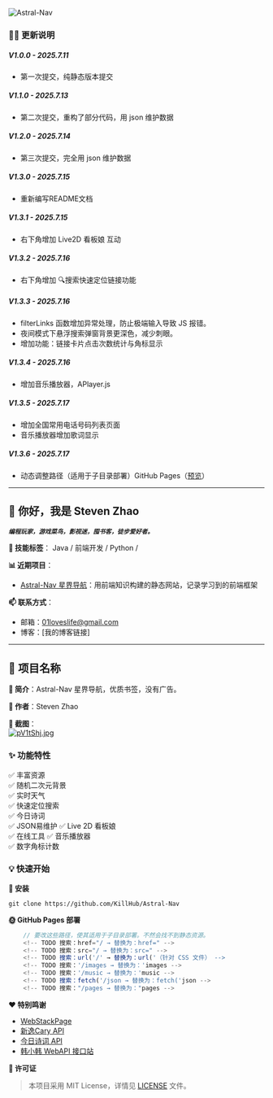 ![Astral-Nav](https://socialify.git.ci/KillHub/Astral-Nav/image?font=Source+Code+Pro&forks=1&issues=1&language=1&name=1&owner=1&pattern=Floating+Cogs&pulls=1&stargazers=1&theme=Light)

### 🌈🐛 更新说明

##### V1.0.0 - 2025.7.11 
- 第一次提交，纯静态版本提交

##### V1.1.0 - 2025.7.13
- 第二次提交，重构了部分代码，用 json 维护数据

##### V1.2.0 - 2025.7.14 
- 第三次提交，完全用 json 维护数据

##### V1.3.0 - 2025.7.15 
- 重新编写README文档

##### V1.3.1 - 2025.7.15
- 右下角增加 Live2D 看板娘 互动

##### V1.3.2 - 2025.7.16
- 右下角增加 🔍搜索快速定位链接功能

##### V1.3.3 - 2025.7.16
- filterLinks 函数增加异常处理，防止极端输入导致 JS 报错。
- 夜间模式下悬浮搜索弹窗背景更深色，减少刺眼。
- 增加功能：链接卡片点击次数统计与角标显示

##### V1.3.4 - 2025.7.16
- 增加音乐播放器，APlayer.js

##### V1.3.5 - 2025.7.17
- 增加全国常用电话号码列表页面
- 音乐播放器增加歌词显示

##### V1.3.6 - 2025.7.17
- 动态调整路径（适用于子目录部署）GitHub Pages（[预览](https://killhub.github.io/Astral-Nav/)）

---

## 👋 你好，我是 Steven Zhao
**_`编程玩家，游戏菜鸟，影视迷，囤书客，徒步爱好者。`_**

**🌱 技能标签**： Java / 前端开发 / Python / 

**📊 近期项目**：  
- [Astral-Nav 星界导航](https://github.com/KillHub/Astral-Nav)：用前端知识构建的静态网站，记录学习到的前端框架  

**📫 联系方式**：  
- 邮箱：01loveslife@gmail.com
- 博客：[我的博客链接]  

---

## 📌 项目名称  
**📝 简介**：Astral-Nav 星界导航，优质书签，没有广告。

**🧙 作者**：Steven Zhao

**📸 截图**：  
[![pV1tShj.jpg](https://s21.ax1x.com/2025/07/15/pV1tShj.jpg)](https://imgse.com/i/pV1tShj)


### ✨ 功能特性  
✅ 丰富资源     
✅ 随机二次元背景   
✅ 实时天气   
✅ 快速定位搜索        
✅ 今日诗词           
✅ JSON易维护
✅ Live 2D 看板娘   
✅ 在线工具 
✅ 音乐播放器    
✅ 数字角标计数 

### 💡 快速开始 

**🚀 安装**

```git
git clone https://github.com/KillHub/Astral-Nav
```

**🌞 GitHub Pages 部署**

```javascript
    // 要改这些路径，使其适用于子目录部署。不然会找不到静态资源。
    <!-- TODO 搜索：href="/ → 替换为：href=" -->
    <!-- TODO 搜索：src="/ → 替换为：src=" -->
    <!-- TODO 搜索：url('/' → 替换为：url('（针对 CSS 文件） -->
    <!-- TODO 搜索：'/images → 替换为：'images -->
    <!-- TODO 搜索：'/music → 替换为：'music -->
    <!-- TODO 搜索：fetch('/json → 替换为：fetch('json -->
    <!-- TODO 搜索："/pages → 替换为："pages -->
```

**❤️ 特别鸣谢**
- [WebStackPage](https://github.com/WebStackPage/WebStackPage.github.io)
- [新逸Cary API](https://api.xinac.net/)
- [今日诗词 API](https://www.jinrishici.com/)
- [韩小韩 WebAPI 接口站](https://api.vvhan.com/)



**📄 许可证**
> 本项目采用 MIT License，详情见 [LICENSE](https://opensource.org/license/MIT) 文件。

